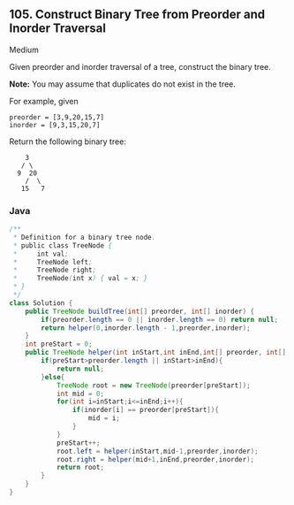 ## 105. Construct Binary Tree from Preorder and Inorder Traversal

Medium

Given preorder and inorder traversal of a tree, construct the binary tree.

**Note:**
You may assume that duplicates do not exist in the tree.

For example, given

```
preorder = [3,9,20,15,7]
inorder = [9,3,15,20,7]
```

Return the following binary tree:

```
    3
   / \
  9  20
    /  \
   15   7
```

### Java

````java
/**
 * Definition for a binary tree node.
 * public class TreeNode {
 *     int val;
 *     TreeNode left;
 *     TreeNode right;
 *     TreeNode(int x) { val = x; }
 * }
 */
class Solution {
    public TreeNode buildTree(int[] preorder, int[] inorder) {
        if(preorder.length == 0 || inorder.length == 0) return null;
        return helper(0,inorder.length - 1,preorder,inorder);
    }
    int preStart = 0;
    public TreeNode helper(int inStart,int inEnd,int[] preorder, int[] inorder){
        if(preStart>preorder.length || inStart>inEnd){
            return null;
        }else{
            TreeNode root = new TreeNode(preorder[preStart]);
            int mid = 0;
            for(int i=inStart;i<=inEnd;i++){
                if(inorder[i] == preorder[preStart]){
                    mid = i;
                }
            }
            preStart++;
            root.left = helper(inStart,mid-1,preorder,inorder);
            root.right = helper(mid+1,inEnd,preorder,inorder);
            return root;
        }
    }
}
````



